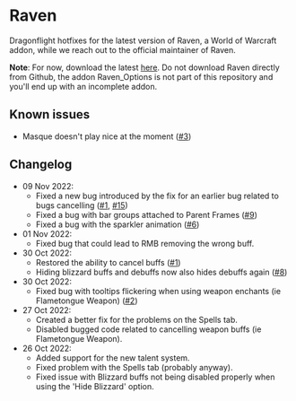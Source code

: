 # Raven
Dragonflight hotfixes for the latest version of Raven, a World of Warcraft addon, while we reach out to the official maintainer of Raven.

**Note**: For now, download the latest [here](https://dicebar.net/raven/). Do not download Raven directly from Github, the addon Raven_Options is not part of this repository and you'll end up with an incomplete addon.

## Known issues
- Masque doesn't play nice at the moment ([#3](https://github.com/Dicebar/raven/issues/3))

## Changelog
- 09 Nov 2022:
  - Fixed a new bug introduced by the fix for an earlier bug related to bugs cancelling ([#1](https://github.com/Dicebar/raven/issues/1), [#15](https://github.com/Dicebar/raven/issues/15))
  - Fixed a bug with bar groups attached to Parent Frames ([#9](https://github.com/Dicebar/raven/issues/9))
  - Fixed a bug with the sparkler animation ([#6](https://github.com/Dicebar/raven/issues/6))
- 01 Nov 2022:
  - Fixed bug that could lead to RMB removing the wrong buff.
- 30 Oct 2022:
  - Restored the ability to cancel buffs ([#1](https://github.com/Dicebar/raven/issues/1))
  - Hiding blizzard buffs and debuffs now also hides debuffs again ([#8](https://github.com/Dicebar/raven/issues/8))
- 30 Oct 2022:
  - Fixed bug with tooltips flickering when using weapon enchants (ie Flametongue Weapon) ([#2](https://github.com/Dicebar/raven/issues/2))
- 27 Oct 2022:
  - Created a better fix for the problems on the Spells tab.
  - Disabled bugged code related to cancelling weapon buffs (ie Flametongue Weapon).
- 26 Oct 2022:
  - Added support for the new talent system.
  - Fixed problem with the Spells tab (probably anyway).
  - Fixed issue with Blizzard buffs not being disabled properly when using the 'Hide Blizzard' option.

